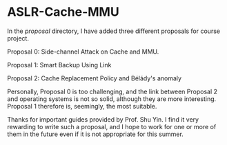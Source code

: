 # ASLR-Cache-MMU

In the *proposal* directory, I have added three different proposals for course project. 

Proposal 0: Side-channel Attack on Cache and MMU. 

Proposal 1: Smart Backup Using Link

Proposal 2: Cache Replacement Policy and Bélády's anomaly

Personally, Proposal 0 is too challenging, and the link between Proposal 2 and operating systems is not so solid, although they are more interesting. Proposal 1 therefore is, seemingly, the most suitable. 

Thanks for important guides provided by Prof. Shu Yin. I find it very rewarding to write such a proposal, and I hope to work for one or more of them in the future even if it is not appropriate for this summer. 